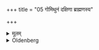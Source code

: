 +++
title = "05 गोमिथुनं दक्षिणा ब्राह्मणस्य"

+++

<details><summary>मूलम्</summary>

गोमिथुनं दक्षिणा ब्राह्मणस्य ५
</details>

<details><summary>Oldenberg</summary>

5. The sacrificial fee given by a Brāhmaṇa consists of an ox and a cow,
</details>
